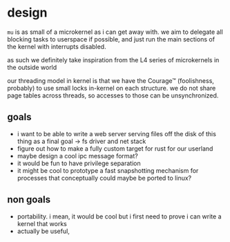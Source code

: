 # design

`mu` is as small of a microkernel as i can get away with. we aim to delegate
all blocking tasks to userspace if possible, and just run the main sections
of the kernel with interrupts disabled.

as such we definitely take inspiration from the L4 series of microkernels in the
outside world

our threading model in kernel is that we have the Courage™ (foolishness,
probably) to use small locks in-kernel on each structure. we do not share page
tables across threads, so accesses to those can be unsynchronized.

## goals

* i want to be able to write a web server serving files off the disk of this
  thing as a final goal -> fs driver and net stack
* figure out how to make a fully custom target for rust for our userland
* maybe design a cool ipc message format?
* it would be fun to have privilege separation
* it might be cool to prototype a fast snapshotting mechanism for processes that
  conceptually could maybe be ported to linux?

## non goals

* portability. i mean, it would be cool but i first need to prove i can write a
  kernel that works
* actually be useful,